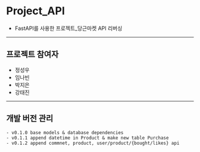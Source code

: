 # Project_API
- FastAPI를 사용한 프로젝트_당근마켓 API 리버싱
---
## 프로젝트 참여자
- 정성우
- 임나빈
- 박지은
- 강태진
---
## 개발 버전 관리
```
- v0.1.0 base models & database dependencies
- v0.1.1 append datetime in Product & make new table Purchase
- v0.1.2 append commnet, product, user/product/{bought/likes} api 
```
